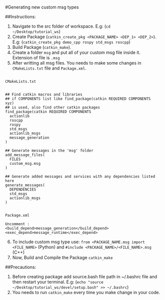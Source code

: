#Generating new custom msg types


##Instructions: 

1. Navigate to the src folder of workspace. E.g: (`cd ~/Desktop/tutorial_ws`) 
2. Create Package (`catkin_create_pkg <PACKAGE_NAME> <DEP_1> <DEP_2>`). E.g: (`catkin_create_pkg demo_cpp rospy std_msgs roscpp`)
3. Build Package (`catkin_make`).
4. Create a folder `msg` and put all of your custom msg file inside it. Extension of file is `.msg`
5. After writting all msg files. You needs to make some changes in `CMakeLists.txt` file and `Package.xml`.

```

CMakeLists.txt


## Find catkin macros and libraries
## if COMPONENTS list like find_package(catkin REQUIRED COMPONENTS xyz)
## is used, also find other catkin packages
find_package(catkin REQUIRED COMPONENTS
  actionlib
  roscpp
  rospy
  std_msgs
  actionlib_msgs
  message_generation
)

## Generate messages in the 'msg' folder
add_message_files(
  FILES
  custom_msg.msg
)

## Generate added messages and services with any dependencies listed here
generate_messages(
  DEPENDENCIES
  std_msgs
  actionlib_msgs
)


Package.xml

Uncomment : 
<build_depend>message_generation</build_depend>
<exec_depend>message_runtime</exec_depend>

```

6. To include custom msg type use: `from <PACKAGE_NAME.msg import <FILE_NAME>` (Python) and `#include <PACKAGE_NAME>/<FILE_NAME>.msg` (C++)
7. Now, Build and Compile the Package `catkin_make`


##Precautions: 

1. Before creating package add source.bash file path in ~/.bashrc file and then restart your terminal. E.g: (`echo "source ~/Desktop/tutorial_ws/devel/setup.bash" >> ~/.bashrc`)
2. You needs to run `catkin_make` every time you make change in your code.